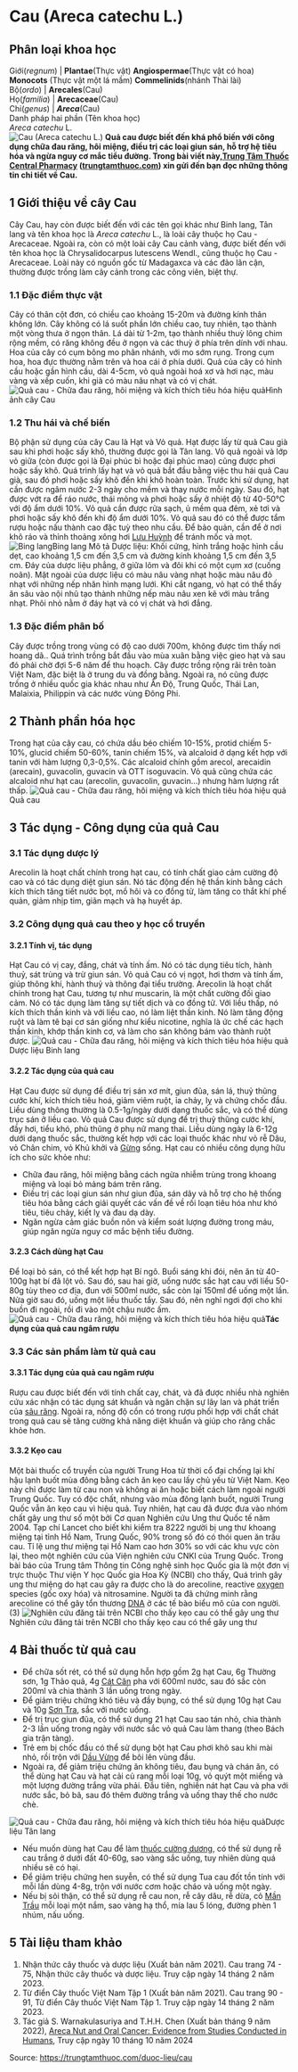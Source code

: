 # Cau (Areca catechu L.)

Phân loại khoa học  
---  
Giới(_regnum_) |  **Plantae**(Thực vật) **Angiospermae**(Thực vật có hoa) **Monocots** (Thực vật một lá mầm) **Commelinids**(nhánh Thài lài)  
Bộ(_ordo_) | **Arecales**(Cau)  
Họ(_familia_) | **Arecaceae**(Cau)  
Chi(_genus_) | _**Areca**_(Cau)  
Danh pháp hai phần (Tên khoa học)  
_Areca catechu_ L.  
![Cau \(Areca catechu L.\)](https://trungtamthuoc.com/images/others/cay-cau-0-2872.jpg)
**Quả cau được biết đến khá phổ biến với công dụng chữa đau răng, hôi miệng, điều trị các loại giun sán, hỗ trợ hệ tiêu hóa và ngừa nguy cơ mắc tiểu đường. Trong bài viết này,[Trung Tâm Thuốc Central Pharmacy](https://trungtamthuoc.com/ "Trung Tâm Thuốc Central Pharmacy") ([trungtamthuoc.com](https://trungtamthuoc.com/ "trungtamthuoc.com")) xin gửi đến bạn đọc những thông tin chi tiết về Cau.**
##  1 Giới thiệu về cây Cau
Cây Cau, hay còn được biết đến với các tên gọi khác như Binh lang, Tân lang và tên khoa học là _Areca catechu_ L., là loài cây thuộc họ Cau - Arecaceae. 
Ngoài ra, còn có một loài cây Cau cảnh vàng, được biết đến với tên khoa học là Chrysalidocarpus lutescens Wendl., cũng thuộc họ Cau - Arecaceae. Loài này có nguồn gốc từ Madagaxca và các đảo lân cận, thường được trồng làm cây cảnh trong các công viên, biệt thự.
### 1.1 Đặc điểm thực vật
Cây có thân cột đơn, có chiều cao khoảng 15-20m và đường kính thân không lớn. Cây không có lá suốt phần lớn chiều cao, tuy nhiên, tạo thành một vòng thưa ở ngọn thân. Lá dài từ 1-2m, tạo thành nhiều thuỳ lông chim rộng mềm, có răng không đều ở ngọn và các thuỳ ở phía trên dính với nhau. Hoa của cây có cụm bông mo phân nhánh, với mo sớm rụng. Trong cụm hoa, hoa đực thường nằm trên và hoa cái ở phía dưới. Quả của cây có hình cầu hoặc gần hình cầu, dài 4-5cm, vỏ quả ngoài hoá xơ và hơi nạc, màu vàng và xếp cuốn, khi già có màu nâu nhạt và có vị chát. 
![Quả cau - Chữa đau răng, hôi miệng và kích thích tiêu hóa hiệu quả](https://trungtamthuoc.com/images/item/cay-cau-5.jpg)Hình ảnh cây Cau
### 1.2 Thu hái và chế biến
Bộ phận sử dụng của cây Cau là Hạt và Vỏ quả. Hạt được lấy từ quả Cau già sau khi phơi hoặc sấy khô, thường được gọi là Tân lang. Vỏ quả ngoài và lớp vỏ giữa (còn được gọi là Đại phúc bì hoặc đại phúc mao) cũng được phơi hoặc sấy khô.
Quá trình lấy hạt và vỏ quả bắt đầu bằng việc thu hái quả Cau già, sau đó phơi hoặc sấy khô đến khi khô hoàn toàn. Trước khi sử dụng, hạt cần được ngâm nước 2-3 ngày cho mềm và thay nước mỗi ngày. Sau đó, hạt được vớt ra để ráo nước, thái mỏng và phơi hoặc sấy ở nhiệt độ từ 40-50°C với độ ẩm dưới 10%. Vỏ quả cần được rửa sạch, ủ mềm qua đêm, xẻ tơi và phơi hoặc sấy khô đến khi độ ẩm dưới 10%. Vỏ quả sau đó có thể được tẩm rượu hoặc nấu thành cao đặc tuỳ theo nhu cầu. Để bảo quản, cần để ở nơi khô ráo và thỉnh thoảng xông hơi [Lưu Huỳnh](https://trungtamthuoc.com/hoat-chat/luu-huynh "Lưu Huỳnh") để tránh mốc và mọt.
![Bing lang](https://trungtamthuoc.com/images/item/binh-lang-va-cong-dung.jpg)Bing lang
Mô tả Dược liệu: Khối cứng, hình trắng hoặc hình cầu dẹt, cao khoảng 1,5 cm đến 3,5 cm và đường kính khoảng 1,5 cm đến 3,5 cm. Đáy của dược liệu phẳng, ở giữa lõm và đôi khi có một cụm xơ (cuống noãn). Mặt ngoài của dược liệu có màu nâu vàng nhạt hoặc màu nâu đỏ nhạt với những nếp nhăn hình mạng lưới. Khi cắt ngang, vỏ hạt có thể thấy ăn sâu vào nội nhũ tạo thành những nếp màu nâu xen kẽ với màu trắng nhạt. Phôi nhỏ nằm ở đáy hạt và có vị chát và hơi đắng.
### 1.3 Đặc điểm phân bố
Cây được trồng trong vùng có độ cao dưới 700m, không được tìm thấy nơi hoang dã.. Quá trình trồng bắt đầu vào mùa xuân bằng việc gieo hạt và sau đó phải chờ đợi 5-6 năm để thu hoạch. Cây được trồng rộng rãi trên toàn Việt Nam, đặc biệt là ở trung du và đồng bằng. Ngoài ra, nó cũng được trồng ở nhiều quốc gia khác nhau như Ấn Độ, Trung Quốc, Thái Lan, Malaixia, Philippin và các nước vùng Đông Phi.
##  2 Thành phần hóa học
Trong hạt của cây cau, có chứa dầu béo chiếm 10-15%, protid chiếm 5-10%, glucid chiếm 50-60%, tanin chiếm 15%, và alcaloid ở dạng kết hợp với tanin với hàm lượng 0,3-0,5%. Các alcaloid chính gồm arecol, arecaidin (arecain), guvacolin, guvacin và OTT isoguvacin. Vỏ quả cũng chứa các alcaloid như hạt cau (arecolin, guvacolin, guvacin...) nhưng hàm lượng rất thấp.
![Quả cau - Chữa đau răng, hôi miệng và kích thích tiêu hóa hiệu quả](https://trungtamthuoc.com/images/item/cay-cau-3.jpg)Quả cau
##  3 Tác dụng - Công dụng của quả Cau
### 3.1 Tác dụng dược lý 
Arecolin là hoạt chất chính trong hạt cau, có tính chất giao cảm cường độ cao và có tác dụng diệt giun sán. Nó tác động đến hệ thần kinh bằng cách kích thích tăng tiết nước bọt, mồ hôi và co đồng tử, làm tăng co thắt khí phế quản, giảm nhịp tim, giãn mạch và hạ huyết áp.
### 3.2 Công dụng quả cau theo y học cổ truyền
#### 3.2.1 Tính vị, tác dụng
Hạt Cau có vị cay, đắng, chát và tính ấm. Nó có tác dụng tiêu tích, hành thuỷ, sát trùng và trừ giun sán. Vỏ quả Cau có vị ngọt, hơi thơm và tính ấm, giúp thông khí, hành thuỷ và thông đại tiểu trường.
Arecolin là hoạt chất chính trong hạt Cau, tương tự như muscarin, là một chất cường đối giao cảm. Nó có tác dụng làm tăng sự tiết dịch và co đồng tử. Với liều thấp, nó kích thích thần kinh và với liều cao, nó làm liệt thần kinh. Nó làm tăng động ruột và làm tê bại cơ sán giống như kiểu nicotine, nghĩa là ức chế các hạch thần kinh, khớp thần kinh cơ, và làm cho sán không bám vào thành ruột được.
![Quả cau - Chữa đau răng, hôi miệng và kích thích tiêu hóa hiệu quả](https://trungtamthuoc.com/images/item/cay-cau-1.jpg)Dược liệu Binh lang
#### 3.2.2 Tác dụng của quả cau
Hạt Cau được sử dụng để điều trị sán xơ mít, giun đũa, sán lá, thuỷ thũng cước khí, kích thích tiêu hoá, giảm viêm ruột, ỉa chảy, lỵ và chứng chốc đầu. Liều dùng thông thường là 0.5-1g/ngày dưới dạng thuốc sắc, và có thể dùng trục sán ở liều cao. Vỏ quả Cau được sử dụng để trị thuỷ thũng cước khí, đầy hơi, tiểu khó, phù thũng ở phụ nữ mang thai. Liều dùng ngày là 6-12g dưới dạng thuốc sắc, thường kết hợp với các loại thuốc khác như vỏ rễ Dâu, vỏ Chân chim, vỏ Khủ khởi và [Gừng](https://trungtamthuoc.com/hoat-chat/gung "Gừng") sống.
Hạt cau có nhiều công dụng hữu ích cho sức khỏe như:
  * Chữa đau răng, hôi miệng bằng cách ngừa nhiễm trùng trong khoang miệng và loại bỏ mảng bám trên răng.
  * Điều trị các loại giun sán như giun đũa, sán dây và hỗ trợ cho hệ thống tiêu hóa bằng cách giải quyết các vấn đề về rối loạn tiêu hóa như khó tiêu, tiêu chảy, kiết lỵ và đau dạ dày.
  * Ngăn ngừa cảm giác buồn nôn và kiểm soát lượng đường trong máu, giúp ngăn ngừa nguy cơ mắc bệnh tiểu đường.


#### 3.2.3 Cách dùng hạt Cau
Để loại bỏ sán, có thể kết hợp hạt Bí ngô. Buổi sáng khi đói, nên ăn từ 40-100g hạt bí đã lột vỏ. Sau đó, sau hai giờ, uống nước sắc hạt cau với liều 50-80g tùy theo cơ địa, đun với 500ml nước, sắc còn lại 150ml để uống một lần. Nửa giờ sau đó, uống một liều thuốc tẩy. Sau đó, nên nghỉ ngơi đợi cho khi buồn đi ngoài, rồi đi vào một chậu nước ấm. 
![Quả cau - Chữa đau răng, hôi miệng và kích thích tiêu hóa hiệu quả](https://trungtamthuoc.com/images/item/cay-cau-4.jpg)**Tác dụng của quả cau ngâm rượu**
### 3.3 Các sản phẩm làm từ quả cau
#### 3.3.1 Tác dụng của quả cau ngâm rượu
Rượu cau được biết đến với tính chất cay, chát, và đã được nhiều nhà nghiên cứu xác nhận có tác dụng sát khuẩn và ngăn chặn sự lây lan và phát triển của [sâu răng](https://trungtamthuoc.com/bai-viet/benh-sau-rang "sâu răng"). Ngoài ra, nồng độ cồn có trong rượu phối hợp với chất chát trong quả cau sẽ tăng cường khả năng diệt khuẩn và giúp cho răng chắc khỏe hơn.
#### 3.3.2 Kẹo cau
Một bài thuốc cổ truyền của người Trung Hoa từ thời cổ đại chống lại khí hậu lạnh buốt mùa đông bằng cách ăn kẹo cau lấy chủ yếu từ Việt Nam. Kẹo này chỉ được làm từ cau non và không ai ăn hoặc biết cách làm ngoài người Trung Quốc. Tuy có độc chất, nhưng vào mùa đông lạnh buốt, người Trung Quốc vẫn ăn kẹo cau vì hiệu quả.
Tuy nhiên, hạt cau đã được đưa vào nhóm chất gây ung thư số một bởi Cơ quan Nghiên cứu Ung thư Quốc tế năm 2004. Tạp chí Lancet cho biết khi kiểm tra 8222 người bị ung thư khoang miệng tại tỉnh Hồ Nam, Trung Quốc, 90% trong số đó có thói quen ăn trầu cau. Tỉ lệ ung thư miệng tại Hồ Nam cao hơn 30% so với các khu vực còn lại, theo một nghiên cứu của Viện nghiên cứu CNKI của Trung Quốc.
Trong bài báo của Trung tâm Thông tin Công nghệ sinh học Quốc gia là một đơn vị trực thuộc Thư viện Y học Quốc gia Hoa Kỳ (NCBI) cho thấy, Quá trình gây ung thư miệng do hạt cau gây ra được cho là do arecoline, reactive [oxygen](https://trungtamthuoc.com/bai-viet/oxy-cao-ap-hyperbaric-oxygen-nhung-ung-dung-vo-bo-ben "oxygen") species (gốc oxy hóa) và nitrosamine. Người ta đã chứng minh rằng arecoline có thể gây tổn thương [DNA](https://trungtamthuoc.com/hoat-chat/dna "DNA") ở các tế bào biểu mô của con người.(3)
![Nghiên cứu đăng tải trên NCBI cho thấy kẹo cau có thể gây ung thư](https://trungtamthuoc.com/images/item/Keo-cau-gay-ung-thu-tren-NCBI.jpg)Nghiên cứu đăng tải trên NCBI cho thấy kẹo cau có thể gây ung thư
##  4 Bài thuốc từ quả cau
  * Để chữa sốt rét, có thể sử dụng hỗn hợp gồm 2g hạt Cau, 6g Thường sơn, 1g Thảo quả, 4g [Cát Căn](https://trungtamthuoc.com/hoat-chat/cat-can "Cát Căn") pha với 600ml nước, sau đó sắc còn 200ml và chia thành 3 lần uống trong ngày.
  * Để giảm triệu chứng khó tiêu và đầy bụng, có thể sử dụng 10g hạt Cau và 10g [Sơn Tra](https://trungtamthuoc.com/hoat-chat/son-tra "Sơn Tra"), sắc với nước uống.
  * Để trị trục giun đũa, có thể sử dụng 21 hạt Cau sao tán nhỏ, chia thành 2-3 lần uống trong ngày với nước sắc vỏ quả Cau làm thang (theo Bách gia trận tàng).
  * Trẻ em bị chốc đầu có thể sử dụng bột hạt Cau phơi khô sau khi mài nhỏ, rồi trộn với [Dầu Vừng](https://trungtamthuoc.com/hoat-chat/dau-vung "Dầu Vừng") để bôi lên vùng đầu.
  * Ngoài ra, để giảm triệu chứng ăn không tiêu, đau bụng và chán ăn, có thể dùng hạt Cau và hạt cải củ rang mỗi loại 10g, vỏ quýt một miếng và một lượng đường trắng vừa phải. Đầu tiên, nghiền nát hạt Cau và pha với nước sắc, bỏ bã, sau đó thêm đường trắng và uống thay thế cho nước chè.


![Quả cau - Chữa đau răng, hôi miệng và kích thích tiêu hóa hiệu quả](https://trungtamthuoc.com/images/item/cay-cau-2.jpg)Dược liệu Tân lang
  * Nếu muốn dùng hạt Cau để làm [thuốc cường dương](https://trungtamthuoc.com/bai-viet/top-10-thuoc-cuong-duong-hieu-qua-nhat-hien-nay "thuốc cường dương"), có thể sử dụng rễ cau trắng ở dưới đất 40-60g, sao vàng sắc uống, tuy nhiên dùng quá nhiều sẽ có hại.
  * Để giảm triệu chứng hen suyễn, có thể sử dụng Tua cau đốt tồn tính với mỗi lần dùng 4-8g, trộn với nước cơm hoặc cháo và uống một ngày.
  * Nếu bị sỏi thận, có thể sử dụng rễ cau non, rễ cây dâu, rễ dừa, cỏ [Mần Trầu](https://trungtamthuoc.com/duoc-lieu/co-man-trau "Mần Trầu") mỗi loại một nắm, sao vàng hạ thổ, mía lau 5 lóng, đường phèn 1 nhúm, nấu uống.


##  5 Tài liệu tham khảo
  1. Nhận thức cây thuốc và dược liệu (Xuất bản năm 2021). Cau trang 74 - 75, Nhận thức cây thuốc và dược liệu. Truy cập ngày 14 tháng 2 năm 2023.
  2. Từ điển Cây thuốc Việt Nam Tập 1 (Xuất bản năm 2021). Cau trang 90 - 91, Từ điển Cây thuốc Việt Nam Tập 1. Truy cập ngày 14 tháng 2 năm 2023.
  3. Tác giả S. Warnakulasuriya and T.H.H. Chen (Xuất bản tháng 9 năm 2022), [Areca Nut and Oral Cancer: Evidence from Studies Conducted in Humans](https://www.ncbi.nlm.nih.gov/pmc/articles/PMC9397398/), Truy cập ngày 10 tháng 10 năm 2024 




Source: https://trungtamthuoc.com/duoc-lieu/cau